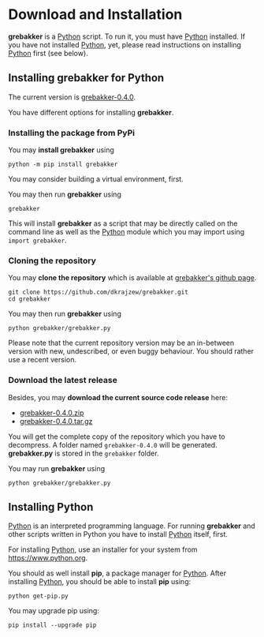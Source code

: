 # Download and Installation

__grebakker__ is a [Python](https://www.python.org/) script. To run it, you must have [Python](https://www.python.org/) installed. If you have not installed [Python](https://www.python.org/), yet, please read instructions on installing [Python](https://www.python.org/) first (see below).


## Installing grebakker for Python

The current version is [grebakker-0.4.0](https://github.com/dkrajzew/grebakker/releases/tag/0.4.0).

You have different options for installing __grebakker__.

### Installing the package from PyPi

You may __install grebakker__ using

```console
python -m pip install grebakker
```

You may consider building a virtual environment, first.

You may then run __grebakker__ using 

```console
grebakker
```

This will install __grebakker__ as a script that may be directly called on the command line as well as the [Python](https://www.python.org/) module which you may import using ```import grebakker```.

### Cloning the repository

You may __clone the repository__ which is available at [grebakker&apos;s github page](https://github.com/dkrajzew/grebakker).

```console
git clone https://github.com/dkrajzew/grebakker.git
cd grebakker
```

You may then run __grebakker__ using 

```console
python grebakker/grebakker.py
```

Please note that the current repository version may be an in-between version with new, undescribed, or even buggy behaviour. You should rather use a recent version.

### Download the latest release

Besides, you may __download the current source code release__ here:

* [grebakker-0.4.0.zip](https://github.com/dkrajzew/grebakker/archive/refs/tags/0.4.0.zip)
* [grebakker-0.4.0.tar.gz](https://github.com/dkrajzew/grebakker/archive/refs/tags/0.4.0.tar.gz)

You will get the complete copy of the repository which you have to decompress. A folder named ```grebakker-0.4.0``` will be generated. __grebakker.py__ is stored in the ```grebakker``` folder.

You may run __grebakker__ using 

```console
python grebakker/grebakker.py
```


## Installing Python

[Python](https://www.python.org/) is an interpreted programming language. For running __grebakker__ and other scripts written in Python you have to install [Python](https://www.python.org/) itself, first.

For installing [Python](https://www.python.org/), use an installer for your system from <https://www.python.org>.

You should as well install **pip**, a package manager for [Python](https://www.python.org/). After installing [Python](https://www.python.org/), you should be able to install **pip** using:

```console
python get-pip.py
```

You may upgrade pip using:

```console
pip install --upgrade pip
```



